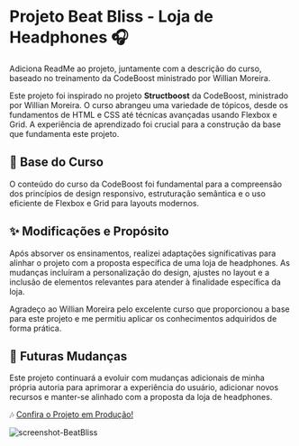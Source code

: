 # Projeto Beat Bliss - Loja de Headphones 🎧

Adiciona ReadMe ao projeto, juntamente com a descrição do curso, baseado no treinamento da CodeBoost ministrado por Willian Moreira.

Este projeto foi inspirado no projeto **Structboost** da CodeBoost, ministrado por Willian Moreira. O curso abrangeu uma variedade de tópicos, desde os fundamentos de HTML e CSS até técnicas avançadas usando Flexbox e Grid. A experiência de aprendizado foi crucial para a construção da base que fundamenta este projeto.

## 🚀 Base do Curso
O conteúdo do curso da CodeBoost foi fundamental para a compreensão dos princípios de design responsivo, estruturação semântica e o uso eficiente de Flexbox e Grid para layouts modernos.

## ✨ Modificações e Propósito
Após absorver os ensinamentos, realizei adaptações significativas para alinhar o projeto com a proposta específica de uma loja de headphones. As mudanças incluíram a personalização do design, ajustes no layout e a inclusão de elementos relevantes para atender à finalidade específica da loja.

Agradeço ao Willian Moreira pelo excelente curso que proporcionou a base para este projeto e me permitiu aplicar os conhecimentos adquiridos de forma prática.

## 🔮 Futuras Mudanças
Este projeto continuará a evoluir com mudanças adicionais de minha própria autoria para aprimorar a experiência do usuário, adicionar novos recursos e manter-se alinhado com a proposta da loja de headphones.


🎶 [Confira o Projeto em Produção!](https://headphone-projeto.vercel.app/)


![screenshot-BeatBliss](https://github.com/DianaVitoria/headphone-projeto/assets/108808030/9165241b-44ae-439f-9160-516110793cf6)
